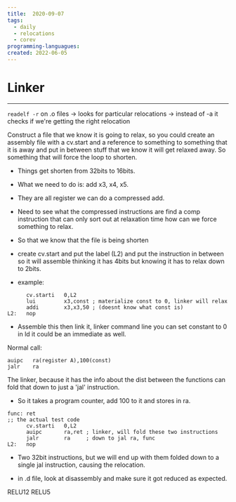 ```yaml
---
title:  2020-09-07
tags:
  - daily
  - relocations
  - corev
programming-languagues:
created: 2022-06-05
---
```

# Linker
---
`readelf -r` on .o files -> looks for particular relocations -> instead of -a
it checks if we're getting the right relocation

Construct a file that we know it is going to relax, so you could create an assembly file with a cv.start and a reference to something to something that it is away and put in between stuff that we know it will get relaxed away. So something that will force the loop to shorten.

- Things get shorten from 32bits to 16bits.
- What we need to do is: add x3, x4, x5.
- They are all register we can do a compressed add.
- Need to see what the compressed instructions are find a comp instruction that can only sort out at relaxation time how can we force something to relax.

- So that we know that the file is being shorten

- create cv.start and put the label (L2) and put the instruction in between so it will assemble thinking it has 4bits but knowing it has to relax down to 2bits.

- example:

```assembly
      cv.starti   0,L2
      lui         x3,const ; materialize const to 0, linker will relax
      addi        x3,x3,50 ; (doesnt know what const is)
L2:   nop
```

- Assemble this then link it, linker command line you can set constant to 0 in ld it could be an immediate as well.

Normal call:

```assembly
auipc   ra(register A),100(const)
jalr    ra
```

The linker, because it has the info about the dist between the functions can fold that down to just a 'jal' instruction.

- So it takes a program counter, add 100 to it and stores in ra. 

``` assembly
func: ret
;; the actual test code
      cv.starti   0,L2
      auipc       ra,ret ; linker, will fold these two instructions
      jalr        ra     ; down to jal ra, func 
L2:   nop
```

- Two 32bit instructions, but we will end up with them folded down to a single jal instruction, causing the relocation.

- in .d file, look at disassembly and make sure it got reduced as expected.

RELU12
RELU5